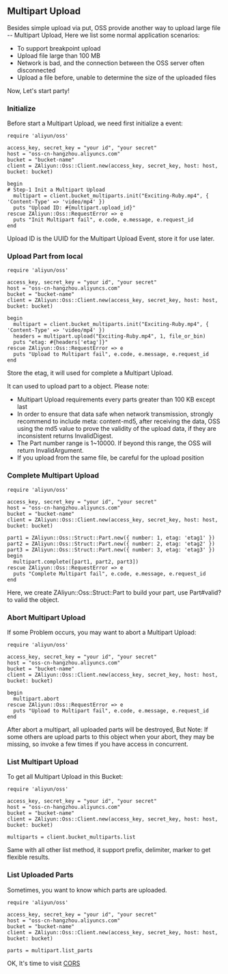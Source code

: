 ## Multipart Upload

Besides simple upload via put, OSS provide another way to upload large file -- Multipart Upload, Here we list some normal application scenarios:

+ To support breakpoint upload
+ Upload file large than 100 MB
+ Network is bad, and the connection between the OSS server often disconnected
+ Upload a file before, unable to determine the size of the uploaded files


Now, Let's start party!


### Initialize

Before start a Multipart Upload, we need first initialize a event:

    
    require 'aliyun/oss'
    
    access_key, secret_key = "your id", "your secret"
    host = "oss-cn-hangzhou.aliyuncs.com"
    bucket = "bucket-name"
    client = ZAliyun::Oss::Client.new(access_key, secret_key, host: host, bucket: bucket)
    
    begin
    # Step-1 Init a Multipart Upload
      multipart = client.bucket_multiparts.init("Exciting-Ruby.mp4", { 'Content-Type' => 'video/mp4' })
      puts "Upload ID: #{multipart.upload_id}"
    rescue ZAliyun::Oss::RequestError => e
      puts "Init Multipart fail", e.code, e.message, e.request_id
    end
    
Upload ID is the UUID for the Multipart Upload Event, store it for use later.

### Upload Part from local 

    require 'aliyun/oss'
    
    access_key, secret_key = "your id", "your secret"
    host = "oss-cn-hangzhou.aliyuncs.com"
    bucket = "bucket-name"
    client = ZAliyun::Oss::Client.new(access_key, secret_key, host: host, bucket: bucket)
    
    begin
      multipart = client.bucket_multiparts.init("Exciting-Ruby.mp4", { 'Content-Type' => 'video/mp4' })
      headers = multipart.upload("Exciting-Ruby.mp4", 1, file_or_bin)
      puts "etag: #{headers['etag']}"
    rescue ZAliyun::Oss::RequestError => e
      puts "Upload to Multipart fail", e.code, e.message, e.request_id
    end

Store the etag, it will used for complete a Multipart Upload.

It can used to upload part to a object. Please note:

+ Multipart Upload requirements every parts greater than 100 KB except last
+ In order to ensure that data safe when network transmission, strongly recommend to include meta: content-md5, after receiving the data, OSS using the md5 value to prove the validity of the upload data, if they are inconsistent returns InvalidDigest.
+ The Part number range is 1~10000. If beyond this range, the OSS will return InvalidArgument.
+ If you upload from the same file, be careful for the upload position

### Complete Multipart Upload

    require 'aliyun/oss'
    
    access_key, secret_key = "your id", "your secret"
    host = "oss-cn-hangzhou.aliyuncs.com"
    bucket = "bucket-name"
    client = ZAliyun::Oss::Client.new(access_key, secret_key, host: host, bucket: bucket)
    
    part1 = ZAliyun::Oss::Struct::Part.new({ number: 1, etag: 'etag1' })
	part2 = ZAliyun::Oss::Struct::Part.new({ number: 2, etag: 'etag2' })
	part3 = ZAliyun::Oss::Struct::Part.new({ number: 3, etag: 'etag3' })
	begin
	  multipart.complete([part1, part2, part3])
	rescue ZAliyun::Oss::RequestError => e
      puts "Complete Multipart fail", e.code, e.message, e.request_id
    end
	

Here, we create ZAliyun::Oss::Struct::Part to build your part, use Part#valid? to valid the object.

### Abort Multipart Upload

If some Problem occurs, you may want to abort a Multipart Upload:

    require 'aliyun/oss'
    
    access_key, secret_key = "your id", "your secret"
    host = "oss-cn-hangzhou.aliyuncs.com"
    bucket = "bucket-name"
    client = ZAliyun::Oss::Client.new(access_key, secret_key, host: host, bucket: bucket)
    
    begin
      multipart.abort
    rescue ZAliyun::Oss::RequestError => e
      puts "Upload to Multipart fail", e.code, e.message, e.request_id
    end
    
After abort a multipart, all uploaded parts will be destroyed, But Note: If some others are upload parts to this object when your abort, they may be missing, so invoke a few times if you have access in concurrent.

### List Multipart Upload

To get all Multipart Upload in this Bucket:

    require 'aliyun/oss'
    
    access_key, secret_key = "your id", "your secret"
    host = "oss-cn-hangzhou.aliyuncs.com"
    bucket = "bucket-name"
    client = ZAliyun::Oss::Client.new(access_key, secret_key, host: host, bucket: bucket)
    
    multiparts = client.bucket_multiparts.list

Same with all other list method, it support prefix, delimiter, marker to get flexible results.


### List Uploaded Parts

Sometimes, you want to know which parts are uploaded.

    require 'aliyun/oss'
    
    access_key, secret_key = "your id", "your secret"
    host = "oss-cn-hangzhou.aliyuncs.com"
    bucket = "bucket-name"
    client = ZAliyun::Oss::Client.new(access_key, secret_key, host: host, bucket: bucket)
    
    parts = multipart.list_parts


OK, It's time to visit [CORS](./cors.md)    
    
